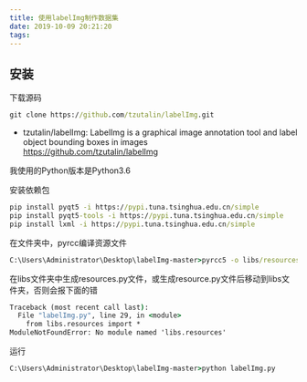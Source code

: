 ```yaml
---
title: 使用labelImg制作数据集
date: 2019-10-09 20:21:20
tags:
---
```


## 安装


下载源码
``` cmd 
git clone https://github.com/tzutalin/labelImg.git
```
* tzutalin/labelImg: LabelImg is a graphical image annotation tool and label object bounding boxes in images  
https://github.com/tzutalin/labelImg


我使用的Python版本是Python3.6

安装依赖包
``` cmd
pip install pyqt5 -i https://pypi.tuna.tsinghua.edu.cn/simple
pip install pyqt5-tools -i https://pypi.tuna.tsinghua.edu.cn/simple
pip install lxml -i https://pypi.tuna.tsinghua.edu.cn/simple
```

在文件夹中，pyrcc编译资源文件
``` cmd
C:\Users\Administrator\Desktop\labelImg-master>pyrcc5 -o libs/resources.py resources.qrc
```
在libs文件夹中生成resources.py文件，或生成resource.py文件后移动到libs文件夹，否则会报下面的错
``` cmd
Traceback (most recent call last):
  File "labelImg.py", line 29, in <module>
    from libs.resources import *
ModuleNotFoundError: No module named 'libs.resources'
```

运行
``` cmd
C:\Users\Administrator\Desktop\labelImg-master>python labelImg.py
```






